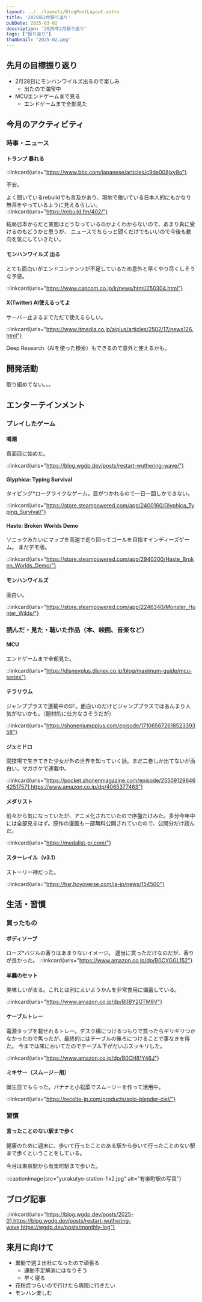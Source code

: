 ```yaml
---
layout: ../../layouts/BlogPostLayout.astro
title: '2025年2月振り返り'
pubDate: 2025-03-02
description: '2025年2月振り返り'
tags: ["振り返り"]
thumbnail: "2025-02.png"
---
```


## 先月の目標振り返り

- 2月28日にモンハンワイルズ出るので楽しみ
  - 出たので満喫中
- MCUエンドゲームまで見る
  - エンドゲームまで全部見た

## 今月のアクティビティ

### 時事・ニュース

#### トランプ 暴れる

::linkcard{urls="https://www.bbc.com/japanese/articles/c9de008jxy8o"}

不安。

よく聞いているrebuildでも言及があり、現地で働いている日本人的にもかなり無茶をやっているように見えるらしい。
::linkcard{urls="https://rebuild.fm/402/"}

結局日本からだと実態はどうなっているのかよくわからないので、あまり真に受けるのもどうかと思うが、
ニュースでちらっと聞くだけでもいいので今後も動向を気にしていきたい。

#### モンハンワイルズ 出る

とても面白いがエンドコンテンツが不足しているため意外と早くやり尽くしそうな予感。

::linkcard{urls="https://www.capcom.co.jp/ir/news/html/250304.html"}

#### X(Twitter) AI使えるってよ

サーバー止まるまでただで使えるらしい。

::linkcard{urls="https://www.itmedia.co.jp/aiplus/articles/2502/17/news126.html"}

Deep Research（AIを使った検索）もできるので意外と使えるかも。

## 開発活動

取り組めてない。。。

## エンターテインメント

### プレイしたゲーム

#### 鳴潮

真面目に始めた。

::linkcard{urls="https://blog.wgdp.dev/posts/restart-wuthering-wave/"}

#### Glyphica: Typing Survival

タイピング*ローグライクなゲーム。目がつかれるので一日一回しかできない。

::linkcard{urls="https://store.steampowered.com/app/2400160/Glyphica_Typing_Survival/"}

#### Haste: Broken Worlds Demo

ソニックみたいにマップを高速で走り回ってゴールを目指すインディーズゲーム。
まだデモ版。

::linkcard{urls="https://store.steampowered.com/app/2940200/Haste_Broken_Worlds_Demo/"}

#### モンハンワイルズ

面白い。

::linkcard{urls="https://store.steampowered.com/app/2246340/Monster_Hunter_Wilds/"}

### 読んだ・見た・聴いた作品（本、映画、音楽など）

#### MCU

エンドゲームまで全部見た。

::linkcard{urls="https://disneyplus.disney.co.jp/blog/maximum-guide/mcu-series"}

#### テラリウム

ジャンププラスで連載中のSF。面白いのだけどジャンププラスではあんまり人気がないかも。（題材的に仕方なさそうだが）

::linkcard{urls="https://shonenjumpplus.com/episode/17106567261852339358"}

#### ジュミドロ

闘技場で生きてきた少女が外の世界を知っていく話。まだ二巻しか出てないが面白い。マガポケで連載中。

::linkcard{urls="https://pocket.shonenmagazine.com/episode/2550912964642517571,https://www.amazon.co.jp/dp/4065377463"}

#### メダリスト

前々から気になっていたが、アニメ化されていたので序盤だけみた。多分今年中には全部見るはず。原作の漫画も一部無料公開されていたので、公開分だけ読んだ。

::linkcard{urls="https://medalist-pr.com/"}

#### スターレイル（v3.1）

ストーリー神だった。

::linkcard{urls="https://hsr.hoyoverse.com/ja-jp/news/154500"}

## 生活・習慣

### 買ったもの

#### ボディソープ

ローズ*バジルの香りはあまりないイメージ。
適当に買っただけなのだが、香りが良かった。
::linkcard{urls="https://www.amazon.co.jp/dp/B0CYGGL152"}

#### 羊羹のセット

美味しいが太る。これとは別にえいようかんを非常食用に備蓄している。

::linkcard{urls="https://www.amazon.co.jp/dp/B0BY2GTM8V"}

#### ケーブルトレー

電源タップを載せれるトレー。デスク横につけるつもりで買ったらギリギリつかなかったので焦ったが、最終的にはテーブルの後ろにつけることで事なきを得た。
今までは床においてたのでテーブル下がだいぶスッキリした。

::linkcard{urls="https://www.amazon.co.jp/dp/B0CH81Y46J"}

#### ミキサー（スムージー用）

誕生日でもらった。バナナと小松菜でスムージーを作って活用中。

::linkcard{urls="https://recolte-jp.com/products/solo-blender-ciel/"}

### 習慣

#### 言ったことのない駅まで歩く

健康のために週末に、歩いて行ったことのある駅から歩いて行ったことのない駅まで歩くということをしている。

今月は東京駅から有楽町駅まで歩いた。

::captionImage{src="yurakutyo-station-fix2.jpg" alt="有楽町駅の写真"}

## ブログ記事

::linkcard{urls="https://blog.wgdp.dev/posts/2025-01,https://blog.wgdp.dev/posts/restart-wuthering-wave,https://wgdp.dev/posts/monthly-log"}

## 来月に向けて

- 異動で週２出社になったので頑張る
  - 運動不足解消にはなりそう
  - 早く寝る
- 花粉症つらいので行けたら病院に行きたい
- モンハン楽しむ
